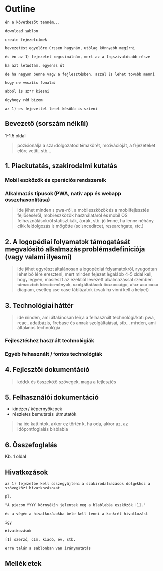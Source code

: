 # Outline

```
én a következőt tenném...

download sablon

create fejezetcímek

bevezetést egyelőre üresen hagynám, utólag könnyebb megírni

és én az 1) fejezetet megcsinálnám, mert az a legszivatósabb része

ha azt letudtam, egyenes út

de ha nagyon benne vagy a fejlesztésben, azzal is lehet tovább menni

hogy ne veszíts fonalat

abból is sz*r kiesni

úgyhogy rád bízom

az 1)-es fejezettel lehet később is szívni
```

## Bevezető (sorszám nélkül)

1-1.5 oldal

> pozícionálja a szakdolgozatod témakörét, motivációját, a fejezeteket előre vetíti, stb...

## 1. Piackutatás, szakirodalmi kutatás

### Mobil eszközök és operációs rendszereik

### Alkalmazás típusok (PWA, natív app és webapp összehasonlítása)

> ide jöhet minden a pwa-ról, a mobileszközök és a mobilfejlesztés fejlődéséről, mobileszközök használatáról és mobil OS felhasználásokról statisztikák, ábrák, stb.
> jó lenne, ha lenne néhány cikk feldolgozás is mögötte (sciencedircet, researchgate, etc.)

## 2. A logopédiai folyamatok támogatását megvalósító alkalmazás problémadefiníciója (vagy valami ilyesmi)

> ide jöhet egyrészt általánosan a logopédiai folyamatokról, nyugodtan lehet bő lére ereszteni, mert minden fejezet legalább 4-5 oldal kell, hogy legyen, másrészt az ezekből levezett alkalmazással szemben támasztott követelmények, szolgáltatások összessége, akár use case diagram, esetleg use case táblázatok (csak ha vinni kell a helyet)

## 3. Technológiai háttér

> ide minden, ami általánosan leírja a felhasznált technológiákat: pwa, react, adatbázis, firebase és annak szolgáltatásai, stb... minden, ami általános technológia

### Fejlesztéshez használt technológiák

### Egyéb felhasznált / fontos technológiák

## 4. Fejlesztői dokumentáció

> kódok és összekötő szövegek, maga a fejlesztés

## 5. Felhasználói dokumentáció

- kinézet / képernyőképek
- részletes bemutatás, útmutatók

> ha ide kattintok, akkor ez történik, ha oda, akkor az, az időpontfoglalás blablabla

## 6. Összefoglalás

Kb. 1 oldal

## Hivatkozások

```
az 1) fejezetbe kell összegyűjteni a szakirodalmazásos dolgokhoz a szövegközi hivatkozásokat

pl.

"A piacon YYYY környékén jelentek meg a blablabla eszközök [1]."

és a végén a hivatkozásokba bele kell tenni a konkrét hivatkozást

így

Hivatkozások

[1] szerző, cím, kiadó, év, stb.

erre talán a sablonban van iránymutatás
```

## Mellékletek

